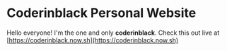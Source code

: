 # Coderinblack Personal Website

Hello everyone! I'm the one and only **coderinblack**. Check this out live at [https://coderinblack.now.sh](https://coderinblack.now.sh)